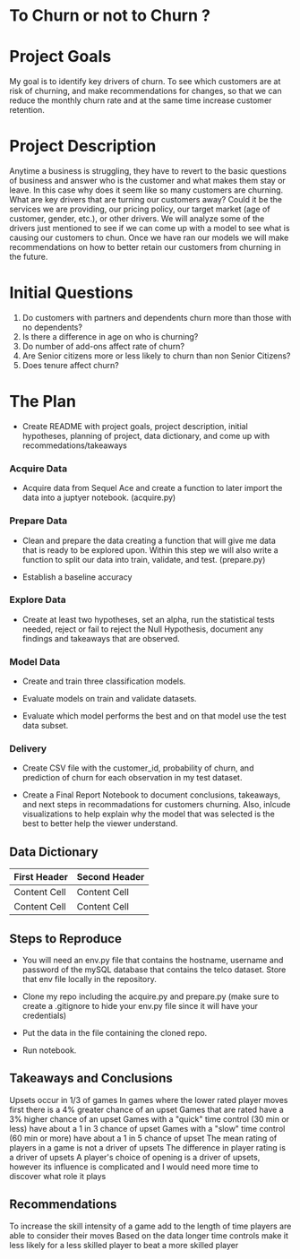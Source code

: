 # To Churn or not to Churn ?

# Project Goals

My goal is to identify key drivers of churn. To see which customers are at risk of churning, and make recommendations for changes, so that we can reduce the monthly churn rate and at the same time increase customer retention.

# Project Description

Anytime a business is struggling, they have to revert to the basic questions of business and answer who is the customer and what makes them stay or leave. In this case why does it seem like so many customers are churning. What are key drivers that are turning our customers away? Could it be the services we are providing, our pricing policy, our target market (age of customer, gender, etc.), or other drivers. We will analyze some of the drivers just mentioned to see if we can come up with a model to see what is causing our customers to chun. Once we have ran our models we will make recommendations on how to better retain our customers from churning in the future. 

# Initial Questions

 1. Do customers with partners and dependents churn more than those with no dependents?
 2. Is there a difference in age on who is churning?
 3. Do number of add-ons affect rate of churn?
 4. Are Senior citizens more or less likely to churn than non Senior Citizens?
 5. Does tenure affect churn?

# The Plan

 - Create README with project goals, project description, initial hypotheses, planning of project, data dictionary, and come up with recommedations/takeaways

### Acquire Data
 - Acquire data from Sequel Ace and create a function to later import the data into a juptyer notebook. (acquire.py)

### Prepare Data
 - Clean and prepare the data creating a function that will give me data that is ready to be explored upon. Within this step we will also write a function to split our data into train, validate, and test. (prepare.py) 
 
 - Establish a baseline accuracy
 
### Explore Data
 - Create at least two hypotheses, set an alpha, run the statistical tests needed, reject or fail to reject the Null Hypothesis, document any findings and takeaways that are observed.
 
### Model Data 
 - Create and train three classification models.
 
 - Evaluate models on train and validate datasets.
 
 - Evaluate which model performs the best and on that model use the test data subset.
 
### Delivery  
 - Create CSV file with the customer_id, probability of churn, and prediction of churn for each observation in my test dataset.
 
 - Create a Final Report Notebook to document conclusions, takeaways, and next steps in recommadations for customers churning. Also, inlcude visualizations to help explain why the model that was selected is the best to better help the viewer understand. 


## Data Dictionary

| First Header  | Second Header |
| ------------- | ------------- |
| Content Cell  | Content Cell  |
| Content Cell  | Content Cell  |




## Steps to Reproduce

 - You will need an env.py file that contains the hostname, username and password of the mySQL database that contains the telco dataset. Store that env file locally in the repository.

- Clone my repo including the acquire.py and prepare.py (make sure to create a .gitignore to hide your env.py file since it will have your credentials)

- Put the data in the file containing the cloned repo.

- Run notebook.

## Takeaways and Conclusions

Upsets occur in 1/3 of games
In games where the lower rated player moves first there is a 4% greater chance of an upset
Games that are rated have a 3% higher chance of an upset
Games with a "quick" time control (30 min or less) have about a 1 in 3 chance of upset
Games with a "slow" time control (60 min or more) have about a 1 in 5 chance of upset
The mean rating of players in a game is not a driver of upsets
The difference in player rating is a driver of upsets
A player's choice of opening is a driver of upsets, however its influence is complicated and I would need more time to discover what role it plays


## Recommendations
To increase the skill intensity of a game add to the length of time players are able to consider their moves
Based on the data longer time controls make it less likely for a less skilled player to beat a more skilled player
